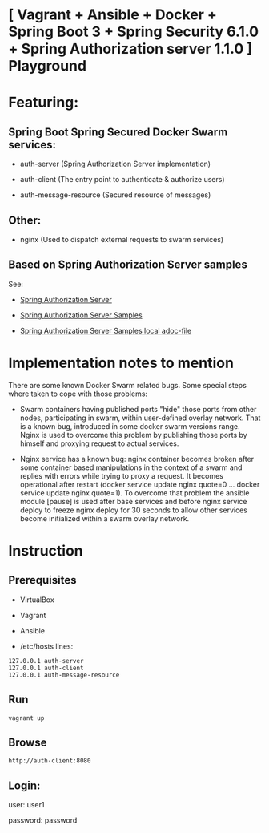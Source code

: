 # [ Vagrant + Ansible + Docker + Spring Boot 3 + Spring Security 6.1.0 + Spring Authorization server 1.1.0 ] Playground

# Featuring:

## Spring Boot Spring Secured Docker Swarm services:

- auth-server (Spring Authorization Server implementation)

- auth-client (The entry point to authenticate & authorize users)

- auth-message-resource (Secured resource of messages)

## Other:

- nginx (Used to dispatch external requests to swarm services)

## Based on Spring Authorization Server samples

See:

- [Spring Authorization
  Server](https://github.com/spring-projects/spring-authorization-server)

- [Spring Authorization Server
  Samples](https://github.com/spring-projects/spring-authorization-server/tree/main/samples#demo-sample)

- [Spring Authorization Server Samples local
  adoc-file](file://./SpringAuthServer.adoc)

# Implementation notes to mention

There are some known Docker Swarm related bugs. Some special steps where
taken to cope with those problems:

- Swarm containers having published ports "hide" those ports from other
  nodes, participating in swarm, within user-defined overlay network.
  That is a known bug, introduced in some docker swarm versions range.
  Nginx is used to overcome this problem by publishing those ports by
  himself and proxying request to actual services.

- Nginx service has a known bug: nginx container becomes broken after
  some container based manipulations in the context of a swarm and
  replies with errors while trying to proxy a request. It becomes
  operational after restart (docker service update nginx quote=0 …
  docker service update nginx quote=1). To overcome that problem the
  ansible module \[pause\] is used after base services and before nginx
  service deploy to freeze nginx deploy for 30 seconds to allow other
  services become initialized within a swarm overlay network.

# Instruction

## Prerequisites

- VirtualBox

- Vagrant

- Ansible

- /etc/hosts lines:

<!-- -->

    127.0.0.1 auth-server
    127.0.0.1 auth-client
    127.0.0.1 auth-message-resource

## Run

    vagrant up

## Browse

    http://auth-client:8080

## Login:

user: user1

password: password